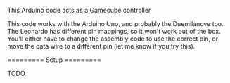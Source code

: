 
This Arduino code acts as a Gamecube controller

This code works with the Arduino Uno, and probably the Duemilanove too. The
Leonardo has different pin mappings, so it won't work out of the box. You'll
either have to change the assembly code to use the correct pin, or move the
data wire to a different pin (let me know if you try this).


========= Setup =========

TODO
